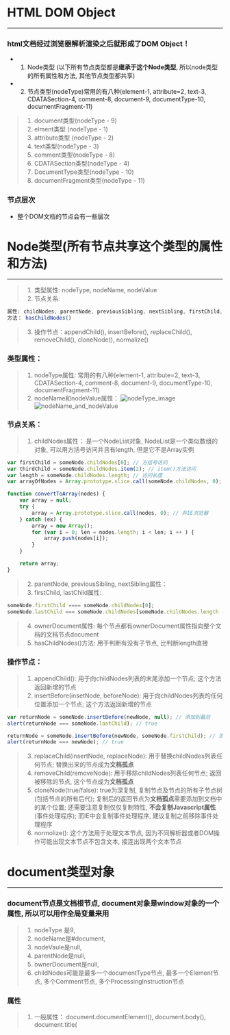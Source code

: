 # HTML DOM Object
----------------------------------------------------------------------------------------
### html文档经过浏览器解析渲染之后就形成了DOM Object！
* 1. Node类型 (以下所有节点类型都是**继承于这个Node类型**, 所以node类型的所有属性和方法, 其他节点类型都共享)

* 2. 节点类型(nodeType)常用的有八种(element-1, attribute=2, text-3, CDATASection-4, comment-8, document-9, documentType-10, documentFragment-11)
> 1. document类型(nodeType - 9)
> 2. elment类型 (nodeType - 1)
> 3. attribute类型 (nodeType - 2)
> 4. text类型(nodeType - 3)
> 5. comment类型(nodeType - 8)
> 6. CDATASection类型(nodeType - 4)
> 7. DocumentType类型(nodeType - 10)
> 8. documentFragment类型(nodeType - 11) 

### 节点层次
* 整个DOM文档的节点会有一些层次

# Node类型(所有节点共享这个类型的属性和方法)
----------------------------------------------------------------------------------------
> 1. 类型属性: nodeType, nodeName, nodeValue
> 2. 节点关系:
```js 
属性: childNodes, parentNode, previousSibling, nextSibling, firstChild, lastChild, ownerDocument
方法： hasChildNodes()
```
> 3. 操作节点：appendChild(), insertBefore(), replaceChild(), removeChild(), cloneNode(), normalize()

### 类型属性：
> 1. nodeType属性: 常用的有八种(element-1, attribute=2, text-3, CDATASection-4, comment-8, document-9, documentType-10, documentFragment-11)
> 2. nodeName和nodeValue属性： 
![nodeType_image](https://github.com/dudulaopo833/JS-Projects/blob/master/DOM/DOM.nodeType.jpg)
![nodeName_and_nodeValue](https://github.com/dudulaopo833/JS-Projects/blob/master/DOM/DOM.nodeName.jpg)

### 节点关系：
> 1. childNodes属性： 是一个NodeList对象, NodeList是一个类似数组的对象, 可以用方括号访问并且有length, 但是它不是Array实例
```js
var firstChild = someNode.childNodes[0]; // 方括号访问
var thirdChild = someNode.childNodes.item(2); // item()方法访问
var length = someNode.childNodes.length; // 访问长度
var arrayOfNodes = Array.prototype.slice.call(someNode.childNodes, 0); // 显示调用来转换为Array数组，此方法用于非IE, 因为IE8之前NodeList都是实现为COM对象, 必须手动枚举

function convertToArray(nodes) {
    var array = null;
    try {
        array = Array.prototype.slice.call(nodes, 0); // 非IE浏览器
    } catch (ex) {
        array = new Array();
        for (var i = 0; len = nodes.length; i < len; i ++ ) {
            array.push(nodes[i]);
        }
    }

    return array;
}
```
> 2. parentNode, previousSibling, nextSibling属性：
> 3. firstChild, lastChild属性: 
```js
someNode.firstChild ==== someNode.childNodes[0];
someNode.lastChild === someNode.childNodes[someNode.childNodes.length - 1];
```
> 4. ownerDocument属性: 每个节点都有ownerDocument属性指向整个文档的文档节点document
> 5. hasChildNodes()方法: 用于判断有没有子节点, 比判断length直接

### 操作节点：
> 1. appendChild(): 用于向childNodes列表的末尾添加一个节点; 这个方法返回新增的节点
> 2. insertBefore(insetNode, beforeNode): 用于向childNodes列表的任何位置添加一个节点; 这个方法返回新增的节点
```js
var returnNode = someNode.insertBefore(newNode, null); // 添加到最后
alert(returnNode === someNode.lastChild); // true

returnNode = someNode.insertBefore(newNode, someNode.firstChild); // 添加在第一个列表
alert(returnNode === newNode); // true
```
> 3. replaceChild(insertNode, replaceNode): 用于替换childNodes列表任何节点; 替换出来的节点成为**文档孤点**
> 4. removeChild(removeNode): 用于移除childNodes列表任何节点; 返回被移除的节点, 这个节点成为**文档孤点**
> 5. cloneNode(true/false): true为深复制, 复制节点及节点的所有子节点树(包括节点的所有后代); 复制后的返回节点为**文档孤点**需要添加到文档中的某个位置; 还需要注意复制仅仅复制特性, **不会复制Javascript属性**(事件处理程序); 而IE中会复制事件处理程序, 建议复制之前移除事件处理程序
> 6. normolize(): 这个方法用于处理文本节点, 因为不同解析器或者DOM操作可能出现文本节点不包含文本, 接连出现两个文本节点

#  document类型对象
--------------------------------------------------------------------
### document节点是文档根节点, document对象是window对象的一个属性, 所以可以用作全局变量来用
> 1. nodeType 是9, 
> 2. nodeName是#document, 
> 3. nodeVaule是null, 
> 4. parentNode是null, 
> 5. ownerDocument是null, 
> 6. childNodes可能是最多一个documentType节点<!doctype html>, 最多一个Element节点<html>, 多个Comment节点, 多个ProcessingInstruction节点

### 属性
> 1. 一般属性： document.documentElement(<html>), document.body(<body>), document.title(<title>), document.doctype(<!doctype>)
> 2. 访问HTTP头部得属性: document.URL, document.domain, document.referrer, document.cookie, document.lastModified, document.baseURI
> 3. 集合属性: document.all, document.anchors(<a>), document.forms(<form>), document.images(<img>), document.links(<link>), document.applets(<applet>),
> 4. 检测功能属性: document.implementation属性, document.implementation.hasFeature(feature, featureVersion); 但这个不是很准确, 所以需要同时使用能力检测
> 5. 继承Node类型的属性: element.nodeName, element.nodeType, element.nodeValue, element.firstChild, element.lastChild, element.nextSibling, element.previousSibling, element.parentNode, element.ownDocument, element.childNodes[]  > element.nodeName, element.nodeType, element.nodeValue, element.firstChild, element.lastChild, element.nextSibling, element.previousSibling, element.parentNode, element.ownDocument, element.childNodes[]
> 6. HTML5扩展的属性: document.readyState(只有loading和complete两个值), document.compatMode(只有CSS1
Compat和BackCompat两个值)， document.head(<head>), document.charset， document.defaultCharset
> 7. **专有扩展**: document.documentMode, 要强制以某种模式渲染页面, 可以使用HTTP头部信息X-UA-Compatible来设置, 或者通过等价的<meta>标签来设置
```html
<meta http-equiv="X-UA-Compatible" content="IE=IEVersion"> <!-- IEVersion有Edge, EmulateIE9, EmulateIE8, EmulateIE7, 9, 8, 7, 5几种类型 -->
```

### 方法: 
* 查找节点方法
> 1. HTML和XML共有的方法： document.getElementById(), document.getElementsByTagName()
> 2. HTML自有方法： document.getElementsByName()标签要有name属性
Tip: document.getElementsByTagName()和document.getElementsByName()返回一个HTMLCollection的对象, 类似NodeList, 类似数组, 可以用length, 方括号, item(), namedItem()来读取
> 3. 扩展的CSS选择符API: document.querySelector(), document.querySelectorAll()
> 4. HTML5扩展的与类相关方法: document.getElementsByClassName(), 接收一个包含一个或多个**类名的字符串**(不是CSS选择符), 返回一个nodeList类数组对象

* 文档的写入操作方法
> document.open(mimeType, replace), document.write(), document.writeIn(), document.close();

* 创建各种节点的方法
> 1. document.createElement(), 
> 2. document.createTextNode(),
> 3. document.createAttribute(),
> 4. document.createDocumentFragment(),
> 5. document.createComment()

* 继承自Node类型的方法:
> appendChild(), insertBefore(), replaceChild(), removeChild(), cloneNode(), hasChildNodes(), normalize()

* **专有扩展**方法:
> 1. contains()：判断包含关系
> 2. compareDocumentPosition()： 判断两个节点的位置关系, 有1-无关, 2-居前, 4-居后, 8-包含, 16-被包含; 如果返回16效果就和contains一样


# element类型对象
------------------------------------------------------------------------
### HTML DOM中有文档节点，元素节点，属性节点，文本节点，注释节点；而元素节点又可以有元素节点，文本节点，注释节点做为子节点，也可以有属性！
> 1. nodeType 是1, 
> 2. nodeName是元素的标签名, 
> 3. nodeVaule是null, 
> 4. parentNode是Document或者Element, 
> 5. childNodes可能是多个Element节点, 多个Comment节点, 多个ProcessingInstruction节点，多个CDATASection节点或者EntityReference

### element对象属性：
* 继承自Node类型中的属性：
 > element.nodeName, element.nodeType, element.nodeValue, element.firstChild, element.lastChild, element.nextSibling, element.previousSibling, element.parentNode, element.ownDocument, element.childNodes[] 

* element类型的自有属性：
> 1. element.tagName(等于element.nodeName)
> 2. element.id, element.title, element.dir(ltr/rtl), element.className(与class对应), element.style, element.tabIndex
> 3. element.attributes: element类型是使用attributes属性的唯一一个DOM节点类型. elenent.attributes属性包含一个NamedNodeMap(类似NodeList). 有getNamedItem(name), removeNamedItem(name), setNamedItem(node), item(pos)方法

* DOM扩展的元素遍历属性：(不用担心空白文本节点的问题) 
> 1. childElementCount: 相当于childNodes.length
> 2. firstElementChild: 相当于parentElement.firstChild
> 3. lastElementChild: 相当于parentElement.lastChild
> 4. previousElementSibling: 相当于element.previousSibling
> 5. nextElementSibling: 相当于element.nextSibling

* HTML5扩展的属性
> 1. classList属性: 是一个DOIMTokenList的集合, 可以用以下方法来操控class属性, 而不用className属性来操控
```js
element.classList.add(value)
element.classList.contains(value)
element.classList.remove(value)
element.classList.toggle(value)
```
> 2. 焦点管理属性document.activeElement 和document.hasFocus()方法： 一般查询文档哪个元素获得焦点以及确定文档是否获得焦点, 是提高Web应用的无障碍性
> 3. 自定义属性: 以data-为前缀, 可以用element.dataset属性来访问自己定义的属性; element.dataset是一个键值对的DOMStringMap的实例
> 4. 插入标记: element.innerHTML, element.outerHTML包括自己); 有insetAdjacentHTML()方法

* **专有扩展**: 
> 1. element.children属性, 相当于childNodes属性, 为了处理文本节点中的空白符差异
> 2. 插入文本: element.innerText, element.textContent, element.outerText
```js
function getInnerText(element) {
    return (typeOf element.textContent == "string") ?
        element.textContent : element.innerText;
}
```
* DOM2属性
1. element.style: 如果是短划线的CSS属性名，则必须转换成驼峰大小写形式(比如backgroundImage); 特殊的有element.cssFloat, elment.className; element.style属性有下面的方法或者属性
```js
element.style.cssText;
element.style.getPropertyValue(propertyName);
element.style.item(index);
element.style.removeProperty(propertyName);
```
2. document.defaultView.getComputedStyle()得到计算之后的样式; IE中是element.currentSytle属性
3. 元素大小: 
> 1. 偏移量(element.offsetHeight, element.offsetWidth, element.offsetLeft, element.offsetTop, element.offsetParent) - 包含边框
> 2. 客户区大小(element.clientHeight, element.clientWidth) - 不包含边框
> 3. 滚动大小(element.scrollHeight, element.scrollWidth, element.scrollLeft, element.scrollTop)
> 4. element.getBoundingClientRect()返回一个矩形对象, 包含left, top, right, bottom, 给出了元素在页面中相对于视口的位置

### element对象方法： 
* 继承自Node类型的方法： 
> appendChild(), insertBefore(), replaceChild(), removeChild(), cloneNode(), hasChildNodes(), normalize()-仅用于文本节点

* 自有方法：
> 1. element.getElementsByTagName()
> 2. 操控属性的方法: element.getAttribute(), element.getAttributeNode(), element.setAttribut(), element.setAttributeNode(), element.removeAttribute(), element.removeAttributeNode()

* 创建element节点: document.createElement()

* 扩展的CSS选择符API: element.querySelector(), element.querySelectorAll(), element.matchesSelector()
> 1. element.querySelector(CSS选择符), 接收一个CSS选择符, 返回第一个匹配元素
> 2. element.querySlectorAll(CSS选择符), 接收一个CSS选择符, 返回一个NodeList, 所以返回结果可以用方括号, item()来调用
> 3. element.matchesSelector(), 如果调用元素与该选择符匹配, 返回true; 下面是用能力检测来兼容各浏览器的做法
```js
function matchesSelector(element, selector) {
    if (element.matchesSelector) {
        return element.matchesSelector(selector);
    } else if (element.msMatchesSelector) {
        return element.msMatchesSelector(selector);
    } else if (element.mozMatchesSelector) {
        return element.mozMatchesSelector(selector);
    } else if (element.webkitMatchesSelector) {
        return element.webkitMatchesSelector(selector);
    } else {
        throw new Error("Not Support matchesSelector");
    }
}
```

* HTML5扩展的方法
> 1. 与类相关方法: document.getElementsByClassName(), 接收一个包含一个或多个**类名的字符串**(不是CSS选择符), 返回一个nodeList类数组对象
> 2. 焦点管理判断方法document.hasFocus()： 一般查询文档哪个元素获得焦点以及确定文档是否获得焦点, 是提高Web应用的无障碍性
> 3. 插入标记: insertAdjacentHTML()方法
> 4. element.scrollIntoView(): 如果给这个方法传入参数true, 或者不传参数, 那么窗口滚动之后会让调用元素的顶部与视口顶部尽量平齐

* **专有扩展**方法:
> 0. element.hasAttribute(),
> 1. element.contains()：判断包含关系
> 2. element.compareDocumentPosition()： 判断两个节点的位置关系, 有1-无关, 2-居前, 4-居后, 8-包含, 16-被包含; 如果返回16效果就和contains一样
```js
function contains(refNode, otherNode) {
    if (typeOf refNode.contains == "function" && (!client.engine.webkit || client.engine.webkit >= 522)) {
        return refNode.contains(otherNode);
    } else if (typeOf refNode.compareDocumentPosition == "function") {
        return !!(refNode.compareDocumentPosition(otherNode) & 16);
    } else {
        var node = otherNode.parentNode;
        do {
            if ( node === refNode) {
                return true;
            } else {
                node = node.parentNode;
            }
        } while (node !== null);

        return false;
    }
}
```
> 3. 滚动相关: element.scrollIntoViewIfNeeded(alignCenterFlag), element.scrollByLines(lineCount), element.scrillByPages(pageCount), 但是还是HTML5的element.scrollIntoView()方法因为已经规范, 所以推荐用element.scrollIntoView()
> 4. element.isEqualNode(), element.isSameNode()

### 一些提示
* 有两类特殊的属性, 一种是style属性, 一种是onclick这样的事件处理程序属性.所以建议取自定义的属性时, 才用getAttribute(方法)
> 1. style属性: 如果用属性element.style来访问则返回一个**对象**, 如果用getAttribute(style)访问返回包含**CSS文本**
> 2. onclick事件处理程序属性: 如果用属性element.onclick来访问返回一个**JS函数**, 如果用getAttribute(onclick)返回**相应代码的字符串**
> 3. 所有返回nodeList的方法因为元素从文档树中删除后, 元素与事件处理程序之间的绑定关系在内存中并没有一并删除， 所以一般性能比较差, 所以在用之前先手工删除要被填的元素的所有事件处理
```js
// 性能差的:
for(var i = 0, len = valuse.length; i < len; i ++>){
    ul.innerHTML +="<li>" + values[i] + "</li>"; 
}
// 性能好的
var itemsHTML = "";
for(var i = 0, len = valuse.length; i < len; i ++>){
    itemsHTML +="<li>" + values[i] + "</li>"; 
}
ul.innerHTML = itemsHTML;
```

# attribute类型
------------------------------------------------------------------------
> 1. nodeType 是2, 
> 2. nodeName是属性名称, 
> 3. nodeVaule是属性值, 
> 4. parentNode是null, 
> 5. 没有子节点

* 属性：{name: xxx, value: xxx, specified: xxx}
> attr.isId, attr.name, attr.value, attr.specified

* 方法: 
> 1. document.createAttribute()
> 2. element.getAttribute(),  element.setAttribut(),  element.removeAttribute(), 
> 3. element.getAttributeNode(), element.setAttributeNode(), element.removeAttributeNode()

* 提示: element.attributes, element.getAttributeNode()都会返回对应的Attr**节点**, 而element.getAttribute()则只返回**属性的值**. 建议用element.getAttribute(),  element.setAttribut(),  element.removeAttribute()

# text类型
------------------------------------------------------------------------
> 1. nodeType 是3, 
> 2. nodeName是#text, 
> 3. nodeVaule是所包含的文本, 
> 4. parentNode是一个Element, 
> 5. 没有子节点

* 属性：
> textNode.length

* 自有方法：
> 1. appendData(text)
> 2. deleteData(offset, count)
> 3. insetData(offset, count)
> 4. replaceData(offset, count, text)
> 5. splitText(offset)
> 6. normalize()
> 7. substringData(offset, count)

* 创建文本节点: document.createTextNode()-会附带ownerDocument属性

* 提示: normalize()方法和splitText()方法是相反的方法

# Comment类型
------------------------------------------------------------------------
> 1. nodeType 是8, 
> 2. nodeName是#comment, 
> 3. nodeVaule是注释的内容, 
> 4. parentNode是Document或者Element, 
> 5. 没有子节点

* 属性：
> commentNode.data(等于commentNode.nodeValue)

* 创建注释节点：document.createComment()

# DocumentType类型
------------------------------------------------------------------------
> 1. nodeType 是10, 
> 2. nodeName是doctype的名称, 
> 3. nodeVaule是null, 
> 4. parentNode是Document, 
> 5. 没有子节点

# DocumentFragment类型
------------------------------------------------------------------------
> 1. nodeType 是11, 
> 2. nodeName是#document-fragment, 
> 3. nodeVaule是null, 
> 4. parentNode是null, 
> 5. 子节点可以是Element, Comment, Text, CDATASction, ProcessingInstruction, EntityReference

* 创建DocumentFragment节点： document.createDocumentFragment()

* 继承自Node类型的方法： 
> appendChild(), insertBefore(), replaceChild(), removeChild(), cloneNode(), hasChildNodes()



